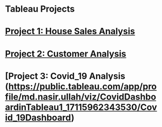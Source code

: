 # Tableau Projects
# [Project 1: House Sales Analysis](https://public.tableau.com/app/profile/md.nasir.ullah/viz/HouseSalesDashboard_17115771016090/HouseSales)
# [Project 2: Customer Analysis](https://public.tableau.com/app/profile/md.nasir.ullah/viz/SalesAnalysis_17125824648560/Dashboard1)
# [Project 3: Covid_19 Analysis (https://public.tableau.com/app/profile/md.nasir.ullah/viz/CovidDashboardinTableau1_17115962343530/Covid_19Dashboard)
